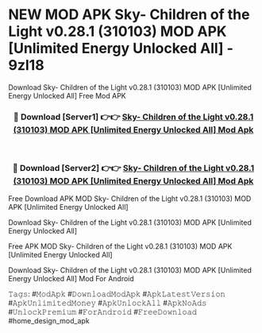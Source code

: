 # NEW MOD APK Sky- Children of the Light v0.28.1 (310103) MOD APK [Unlimited Energy Unlocked All] - 9zl18
Download Sky- Children of the Light v0.28.1 (310103) MOD APK [Unlimited Energy Unlocked All] Free Mod APK

<div align="center">
<h3>🔴 Download [Server1] 👉👉 <a href="https://apk-comot.site?title=Sky-_Children_of_the_Light_v0.28.1_(310103)_MOD_APK_[Unlimited_Energy_Unlocked_All]">Sky- Children of the Light v0.28.1 (310103) MOD APK [Unlimited Energy Unlocked All] Mod Apk</a></h3><br>

<h3>🔴 Download [Server2] 👉👉 <a href="https://apk-comot.site?title=Sky-_Children_of_the_Light_v0.28.1_(310103)_MOD_APK_[Unlimited_Energy_Unlocked_All]">Sky- Children of the Light v0.28.1 (310103) MOD APK [Unlimited Energy Unlocked All] Mod Apk</a></h3>
</div>


Free Download APK MOD Sky- Children of the Light v0.28.1 (310103) MOD APK [Unlimited Energy Unlocked All]

Download Sky- Children of the Light v0.28.1 (310103) MOD APK [Unlimited Energy Unlocked All] 

Free APK MOD Sky- Children of the Light v0.28.1 (310103) MOD APK [Unlimited Energy Unlocked All] 

Download Sky- Children of the Light v0.28.1 (310103) MOD APK [Unlimited Energy Unlocked All] Mod For Android

𝚃𝚊𝚐𝚜: #𝙼𝚘𝚍𝙰𝚙𝚔 #𝙳𝚘𝚠𝚗𝚕𝚘𝚊𝚍𝙼𝚘𝚍𝙰𝚙𝚔 #𝙰𝚙𝚔𝙻𝚊𝚝𝚎𝚜𝚝𝚅𝚎𝚛𝚜𝚒𝚘𝚗 #𝙰𝚙𝚔𝚄𝚗𝚕𝚒𝚖𝚒𝚝𝚎𝚍𝙼𝚘𝚗𝚎𝚢 #𝙰𝚙𝚔𝚄𝚗𝚕𝚘𝚌𝚔𝙰𝚕𝚕 #𝙰𝚙𝚔𝙽𝚘𝙰𝚍𝚜 #𝚄𝚗𝚕𝚘𝚌𝚔𝙿𝚛𝚎𝚖𝚒𝚞𝚖 #𝙵𝚘𝚛𝙰𝚗𝚍𝚛𝚘𝚒𝚍 #𝙵𝚛𝚎𝚎𝙳𝚘𝚠𝚗𝚕𝚘𝚊𝚍 #home_design_mod_apk